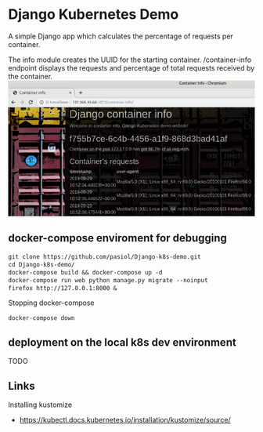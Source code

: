 # Django Kubernetes Demo

A simple Django app which calculates the percentage of requests per container.

The info module creates the UUID for the starting container. /container-info endpoint displays the requests and percentage of total requests received by the container.
![Screenshot](./screenshot.png)

## docker-compose enviroment for debugging

    git clone https://github.com/pasiol/Django-k8s-demo.git
    cd Django-k8s-demo/
    docker-compose build && docker-compose up -d
    docker-compose run web python manage.py migrate --noinput
    firefox http://127.0.0.1:8000 &

Stopping docker-compose

    docker-compose down

## deployment on the local k8s dev environment

TODO

## Links

Installing kustomize

- https://kubectl.docs.kubernetes.io/installation/kustomize/source/
